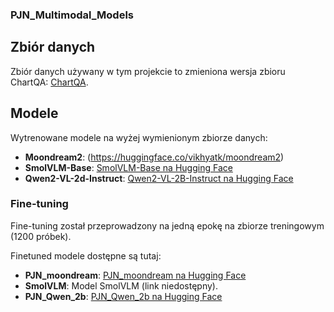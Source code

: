 ### PJN_Multimodal_Models

## Zbiór danych
Zbiór danych używany w tym projekcie to zmieniona wersja zbioru ChartQA: [ChartQA](https://huggingface.co/datasets/HuggingFaceM4/ChartQA).

## Modele
Wytrenowane modele na wyżej wymienionym zbiorze danych:

- **Moondream2**: (https://huggingface.co/vikhyatk/moondream2)
- **SmolVLM-Base**: [SmolVLM-Base na Hugging Face](https://huggingface.co/HuggingFaceTB/SmolVLM-Base)
- **Qwen2-VL-2d-Instruct**: [Qwen2-VL-2B-Instruct na Hugging Face](https://huggingface.co/Qwen/Qwen2-VL-2B-Instruct)

### Fine-tuning
Fine-tuning został przeprowadzony na jedną epokę na zbiorze treningowym (1200 próbek).

Finetuned modele dostępne są tutaj:

- **PJN_moondream**: [PJN_moondream na Hugging Face](https://huggingface.co/krowiemlekommm/PJN_moondream)
- **SmolVLM**: Model SmolVLM (link niedostępny).
- **PJN_Qwen_2b**: [PJN_Qwen_2b na Hugging Face](https://huggingface.co/krowiemlekommm/PJN_qwen_2b)

